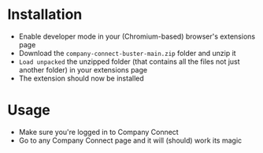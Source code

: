# Installation
- Enable developer mode in your (Chromium-based) browser's extensions page
- Download the `company-connect-buster-main.zip` folder and unzip it
- `Load unpacked` the unzipped folder (that contains all the files not just another folder) in your extensions page
- The extension should now be installed

# Usage
- Make sure you're logged in to Company Connect
- Go to any Company Connect page and it will (should) work its magic
